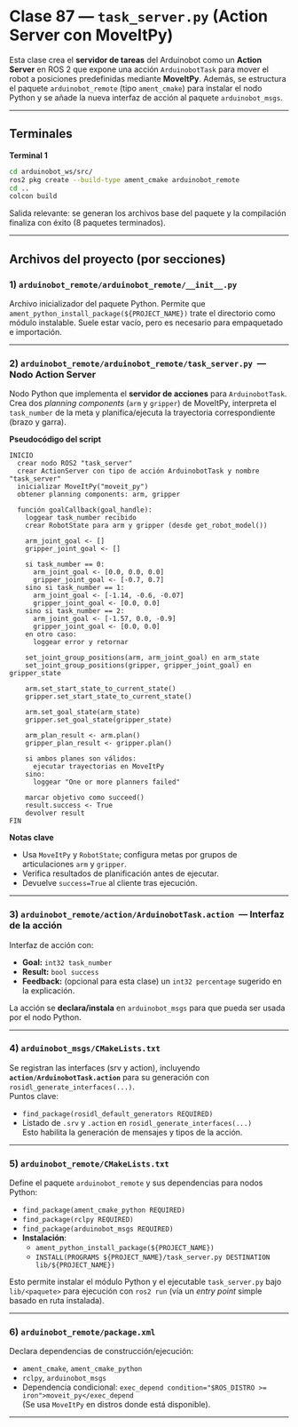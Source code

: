 # Clase 87 — `task_server.py` (Action Server con MoveItPy)

Esta clase crea el **servidor de tareas** del Arduinobot como un **Action Server** en ROS 2 que expone una acción `ArduinobotTask` para mover el robot a posiciones predefinidas mediante **MoveItPy**. Además, se estructura el paquete `arduinobot_remote` (tipo `ament_cmake`) para instalar el nodo Python y se añade la nueva interfaz de acción al paquete `arduinobot_msgs`.

---

## Terminales 

**Terminal 1**  
```bash
cd arduinobot_ws/src/
ros2 pkg create --build-type ament_cmake arduinobot_remote
cd ..
colcon build
```
Salida relevante: se generan los archivos base del paquete y la compilación finaliza con éxito (8 paquetes terminados).

---

## Archivos del proyecto (por secciones)

### 1) `arduinobot_remote/arduinobot_remote/__init__.py`
Archivo inicializador del paquete Python. Permite que `ament_python_install_package(${PROJECT_NAME})` trate el directorio como módulo instalable. Suele estar vacío, pero es necesario para empaquetado e importación.

---

### 2) `arduinobot_remote/arduinobot_remote/task_server.py`  — Nodo Action Server
Nodo Python que implementa el **servidor de acciones** para `ArduinobotTask`. Crea dos *planning components* (`arm` y `gripper`) de MoveItPy, interpreta el `task_number` de la meta y planifica/ejecuta la trayectoria correspondiente (brazo y garra).

**Pseudocódigo del script**
```
INICIO
  crear nodo ROS2 "task_server"
  crear ActionServer con tipo de acción ArduinobotTask y nombre "task_server"
  inicializar MoveItPy("moveit_py")
  obtener planning components: arm, gripper

  función goalCallback(goal_handle):
    loggear task_number recibido
    crear RobotState para arm y gripper (desde get_robot_model())

    arm_joint_goal <- []
    gripper_joint_goal <- []

    si task_number == 0:
      arm_joint_goal <- [0.0, 0.0, 0.0]
      gripper_joint_goal <- [-0.7, 0.7]
    sino si task_number == 1:
      arm_joint_goal <- [-1.14, -0.6, -0.07]
      gripper_joint_goal <- [0.0, 0.0]
    sino si task_number == 2:
      arm_joint_goal <- [-1.57, 0.0, -0.9]
      gripper_joint_goal <- [0.0, 0.0]
    en otro caso:
      loggear error y retornar

    set_joint_group_positions(arm, arm_joint_goal) en arm_state
    set_joint_group_positions(gripper, gripper_joint_goal) en gripper_state

    arm.set_start_state_to_current_state()
    gripper.set_start_state_to_current_state()

    arm.set_goal_state(arm_state)
    gripper.set_goal_state(gripper_state)

    arm_plan_result <- arm.plan()
    gripper_plan_result <- gripper.plan()

    si ambos planes son válidos:
      ejecutar trayectorias en MoveItPy
    sino:
      loggear "One or more planners failed"

    marcar objetivo como succeed()
    result.success <- True
    devolver result
FIN
```

**Notas clave**
- Usa `MoveItPy` y `RobotState`; configura metas por grupos de articulaciones `arm` y `gripper`.
- Verifica resultados de planificación antes de ejecutar.
- Devuelve `success=True` al cliente tras ejecución.

---

### 3) `arduinobot_remote/action/ArduinobotTask.action`  — Interfaz de la acción
Interfaz de acción con:
- **Goal:** `int32 task_number`
- **Result:** `bool success`
- **Feedback:** (opcional para esta clase) un `int32 percentage` sugerido en la explicación.

La acción se **declara/instala** en `arduinobot_msgs` para que pueda ser usada por el nodo Python.

---

### 4) `arduinobot_msgs/CMakeLists.txt`
Se registran las interfaces (srv y action), incluyendo **`action/ArduinobotTask.action`** para su generación con `rosidl_generate_interfaces(...)`.  
Puntos clave:
- `find_package(rosidl_default_generators REQUIRED)`
- Listado de `.srv` y `.action` en `rosidl_generate_interfaces(...)`  
Esto habilita la generación de mensajes y tipos de la acción.

---

### 5) `arduinobot_remote/CMakeLists.txt`
Define el paquete `arduinobot_remote` y sus dependencias para nodos Python:
- `find_package(ament_cmake_python REQUIRED)`
- `find_package(rclpy REQUIRED)`
- `find_package(arduinobot_msgs REQUIRED)`
- **Instalación**:
  - `ament_python_install_package(${PROJECT_NAME})`
  - `INSTALL(PROGRAMS ${PROJECT_NAME}/task_server.py DESTINATION lib/${PROJECT_NAME})`

Esto permite instalar el módulo Python y el ejecutable `task_server.py` bajo `lib/<paquete>` para ejecución con `ros2 run` (vía un *entry point* simple basado en ruta instalada).

---

### 6) `arduinobot_remote/package.xml`
Declara dependencias de construcción/ejecución:
- `ament_cmake`, `ament_cmake_python`
- `rclpy`, `arduinobot_msgs`
- Dependencia condicional: `exec_depend condition="$ROS_DISTRO >= iron">moveit_py</exec_depend`  
  (Se usa `MoveItPy` en distros donde está disponible).

---
